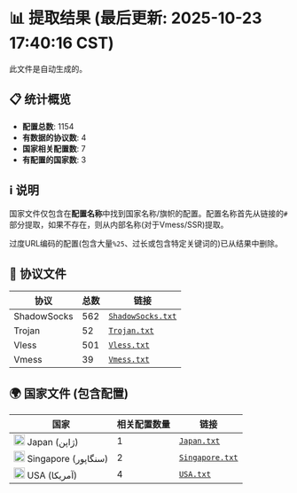 # 📊 提取结果 (最后更新: 2025-10-23 17:40:16 CST)

此文件是自动生成的。

## 📋 统计概览

- **配置总数**: 1154
- **有数据的协议数**: 4
- **国家相关配置数**: 7
- **有配置的国家数**: 3

## ℹ️ 说明

国家文件仅包含在**配置名称**中找到国家名称/旗帜的配置。配置名称首先从链接的`#`部分提取，如果不存在，则从内部名称(对于Vmess/SSR)提取。

过度URL编码的配置(包含大量`%25`、过长或包含特定关键词的)已从结果中删除。

## 📁 协议文件

| 协议 | 总数 | 链接 |
|---|---|---|
| ShadowSocks | 562 | [`ShadowSocks.txt`](https://raw.githubusercontent.com/miladtahanian/V2RayScrapeByCountry/refs/heads/main/output_configs/ShadowSocks.txt) |
| Trojan | 52 | [`Trojan.txt`](https://raw.githubusercontent.com/miladtahanian/V2RayScrapeByCountry/refs/heads/main/output_configs/Trojan.txt) |
| Vless | 501 | [`Vless.txt`](https://raw.githubusercontent.com/miladtahanian/V2RayScrapeByCountry/refs/heads/main/output_configs/Vless.txt) |
| Vmess | 39 | [`Vmess.txt`](https://raw.githubusercontent.com/miladtahanian/V2RayScrapeByCountry/refs/heads/main/output_configs/Vmess.txt) |

## 🌍 国家文件 (包含配置)

| 国家 | 相关配置数量 | 链接 |
|---|---|---|
| <img src="https://flagcdn.com/w20/jp.png" width="20" alt="Japan flag"> Japan (ژاپن) | 1 | [`Japan.txt`](https://raw.githubusercontent.com/miladtahanian/V2RayScrapeByCountry/refs/heads/main/output_configs/Japan.txt) |
| <img src="https://flagcdn.com/w20/sg.png" width="20" alt="Singapore flag"> Singapore (سنگاپور) | 2 | [`Singapore.txt`](https://raw.githubusercontent.com/miladtahanian/V2RayScrapeByCountry/refs/heads/main/output_configs/Singapore.txt) |
| <img src="https://flagcdn.com/w20/us.png" width="20" alt="USA flag"> USA (آمریکا) | 4 | [`USA.txt`](https://raw.githubusercontent.com/miladtahanian/V2RayScrapeByCountry/refs/heads/main/output_configs/USA.txt) |


